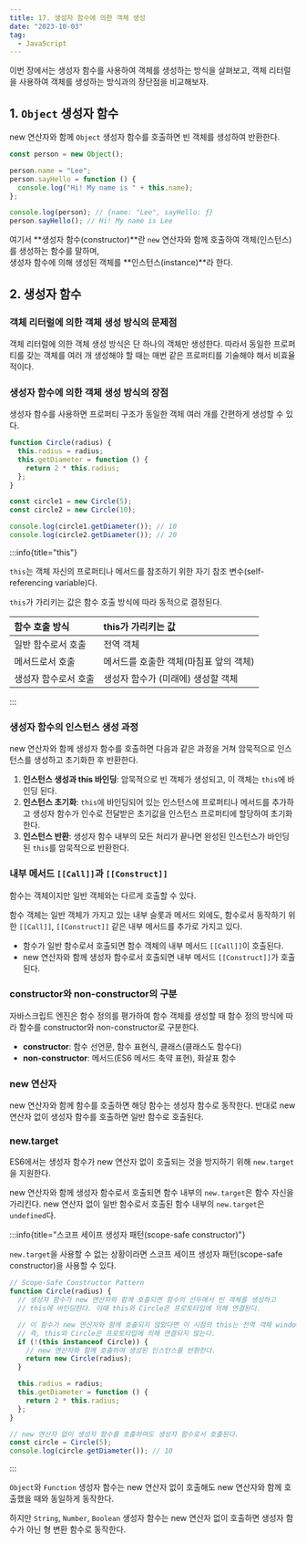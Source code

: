 ```yaml
---
title: 17. 생성자 함수에 의한 객체 생성
date: "2023-10-03"
tag:
  - JavaScript
---
```


이번 장에서는 생성자 함수를 사용하여 객체를 생성하는 방식을 살펴보고, 객체 리터럴을 사용하여 객체를 생성하는 방식과의 장단점을 비교해보자.

<!-- end -->

## 1. `Object` 생성자 함수

new 연산자와 함께 `Object` 생성자 함수를 호출하면 빈 객체를 생성하여 반환한다.

```js
const person = new Object();

person.name = "Lee";
person.sayHello = function () {
  console.log("Hi! My name is " + this.name);
};

console.log(person); // {name: "Lee", sayHello: ƒ}
person.sayHello(); // Hi! My name is Lee
```

여기서 **생성자 함수(constructor)**란 `new` 연산자와 함께 호출하여 객체(인스턴스)를 생성하는 함수를 말하며,  
생성자 함수에 의해 생성된 객체를 **인스턴스(instance)**라 한다.

## 2. 생성자 함수

### 객체 리터럴에 의한 객체 생성 방식의 문제점

객체 리터럴에 의한 객체 생성 방식은 단 하나의 객체만 생성한다. 따라서 동일한 프로퍼티를 갖는 객체를 여러 개 생성해야 할 때는 매번 같은 프로퍼티를 기술해야 해서 비효율적이다.

### 생성자 함수에 의한 객체 생성 방식의 장점

생성자 함수를 사용하면 프로퍼티 구조가 동일한 객체 여러 개를 간편하게 생성할 수 있다.

```js
function Circle(radius) {
  this.radius = radius;
  this.getDiameter = function () {
    return 2 * this.radius;
  };
}

const circle1 = new Circle(5);
const circle2 = new Circle(10);

console.log(circle1.getDiameter()); // 10
console.log(circle2.getDiameter()); // 20
```

:::info{title="this"}

`this`는 객체 자신의 프로퍼티나 메서드를 참조하기 위한 자기 참조 변수(self-referencing variable)다.

`this`가 가리키는 값은 함수 호출 방식에 따라 동적으로 결정된다.

| 함수 호출 방식       | this가 가리키는 값                     |
| :------------------- | :------------------------------------- |
| 일반 함수로서 호출   | 전역 객체                              |
| 메서드로서 호출      | 메서드를 호출한 객체(마침표 앞의 객체) |
| 생성자 함수로서 호출 | 생성자 함수가 (미래에) 생성할 객체     |

:::

### 생성자 함수의 인스턴스 생성 과정

new 연산자와 함께 생성자 함수를 호출하면 다음과 같은 과정을 거쳐 암묵적으로 인스턴스를 생성하고 초기화한 후 반환한다.

1. **인스턴스 생성과 this 바인딩**: 암묵적으로 빈 객체가 생성되고, 이 객체는 `this`에 바인딩 된다.
2. **인스턴스 초기화**: `this`에 바인딩되어 있는 인스턴스에 프로퍼티나 메서드를 추가하고 생성자 함수가 인수로 전달받은 초기값을 인스턴스 프로퍼티에 할당하여 초기화한다.
3. **인스턴스 반환**: 생성자 함수 내부의 모든 처리가 끝나면 완성된 인스턴스가 바인딩된 `this`를 암묵적으로 반환한다.

### 내부 메서드 `[[Call]]`과 `[[Construct]]`

함수는 객체이지만 일반 객체와는 다르게 호출할 수 있다.

함수 객체는 일반 객체가 가지고 있는 내부 슬롯과 메서드 외에도, 함수로서 동작하기 위한 `[[Call]]`, `[[Construct]]` 같은 내부 메서드를 추가로 가지고 있다.

- 함수가 일반 함수로서 호출되면 함수 객체의 내부 메서드 `[[Call]]`이 호출된다.
- new 연산자와 함께 생성자 함수로서 호출되면 내부 메서드 `[[Construct]]`가 호출된다.

### constructor와 non-constructor의 구분

자바스크립트 엔진은 함수 정의를 평가하여 함수 객체를 생성할 때 함수 정의 방식에 따라 함수를 constructor와 non-constructor로 구분한다.

- **constructor**: 함수 선언문, 함수 표현식, 클래스(클래스도 함수다)
- **non-constructor**: 메서드(ES6 메서드 축약 표현), 화살표 함수

### new 연산자

new 연산자와 함께 함수를 호출하면 해당 함수는 생성자 함수로 동작한다. 반대로 new 연산자 없이 생성자 함수를 호출하면 일반 함수로 호출된다.

### new.target

ES6에서는 생성자 함수가 new 연산자 없이 호출되는 것을 방지하기 위해 `new.target`을 지원한다.

new 연산자와 함께 생성자 함수로서 호출되면 함수 내부의 `new.target`은 함수 자신을 가리킨다.
new 연산자 없이 일반 함수로서 호출된 함수 내부의 `new.target`은 `undefined`다.

:::info{title="스코프 세이프 생성자 패턴(scope-safe constructor)"}

`new.target`을 사용할 수 없는 상황이라면 스코프 세이프 생성자 패턴(scope-safe constructor)을 사용할 수 있다.

```js
// Scope-Safe Constructor Pattern
function Circle(radius) {
  // 생성자 함수가 new 연산자와 함께 호출되면 함수의 선두에서 빈 객체를 생성하고
  // this에 바인딩한다. 이때 this와 Circle은 프로토타입에 의해 연결된다.

  // 이 함수가 new 연산자와 함께 호출되지 않았다면 이 시점의 this는 전역 객체 window를 가리킨다.
  // 즉, this와 Circle은 프로토타입에 의해 연결되지 않는다.
  if (!(this instanceof Circle)) {
    // new 연산자와 함께 호출하여 생성된 인스턴스를 반환한다.
    return new Circle(radius);
  }

  this.radius = radius;
  this.getDiameter = function () {
    return 2 * this.radius;
  };
}

// new 연산자 없이 생성자 함수를 호출하여도 생성자 함수로서 호출된다.
const circle = Circle(5);
console.log(circle.getDiameter()); // 10
```

:::

`Object`와 `Function` 생성자 함수는 new 연산자 없이 호출해도 new 연산자와 함께 호출했을 때와 동일하게 동작한다.

하지만 `String`, `Number`, `Boolean` 생성자 함수는 new 연산자 없이 호출하면 생성자 함수가 아닌 형 변환 함수로 동작한다.
